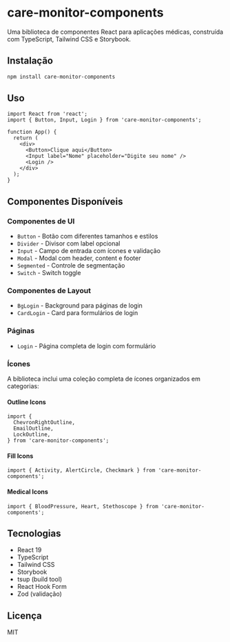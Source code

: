 # care-monitor-components

Uma biblioteca de componentes React para aplicações médicas, construída com TypeScript, Tailwind CSS e Storybook.

## Instalação

```bash
npm install care-monitor-components
```

## Uso

```tsx
import React from 'react';
import { Button, Input, Login } from 'care-monitor-components';

function App() {
  return (
    <div>
      <Button>Clique aqui</Button>
      <Input label="Nome" placeholder="Digite seu nome" />
      <Login />
    </div>
  );
}
```

## Componentes Disponíveis

### Componentes de UI

- `Button` - Botão com diferentes tamanhos e estilos
- `Divider` - Divisor com label opcional
- `Input` - Campo de entrada com ícones e validação
- `Modal` - Modal com header, content e footer
- `Segmented` - Controle de segmentação
- `Switch` - Switch toggle

### Componentes de Layout

- `BgLogin` - Background para páginas de login
- `CardLogin` - Card para formulários de login

### Páginas

- `Login` - Página completa de login com formulário

### Ícones

A biblioteca inclui uma coleção completa de ícones organizados em categorias:

#### Outline Icons

```tsx
import {
  ChevronRightOutline,
  EmailOutline,
  LockOutline,
} from 'care-monitor-components';
```

#### Fill Icons

```tsx
import { Activity, AlertCircle, Checkmark } from 'care-monitor-components';
```

#### Medical Icons

```tsx
import { BloodPressure, Heart, Stethoscope } from 'care-monitor-components';
```

## Tecnologias

- React 19
- TypeScript
- Tailwind CSS
- Storybook
- tsup (build tool)
- React Hook Form
- Zod (validação)

## Licença

MIT
